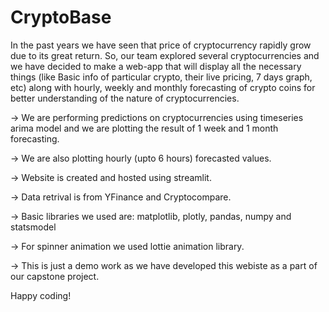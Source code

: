 # CryptoBase

In the past years we have seen that price of cryptocurrency rapidly grow due to its great return. 
So, our team explored several cryptocurrencies and we have decided to make a web-app that will display all the necessary things (like Basic info of particular crypto, their live pricing, 7 days graph, etc) along with hourly, 
weekly and monthly forecasting of crypto coins for better understanding of the nature of cryptocurrencies.

-> We are performing predictions on cryptocurrencies using timeseries arima model and we are plotting the result of 1 week and 1 month forecasting.

-> We are also plotting hourly (upto 6 hours) forecasted values.

-> Website is created and hosted using streamlit.

-> Data retrival is from YFinance and Cryptocompare.

-> Basic libraries we used are: matplotlib, plotly, pandas, numpy and statsmodel

-> For spinner animation we used lottie animation library.

-> This is just a demo work as we have developed this webiste as a part of our capstone project.

Happy coding!

